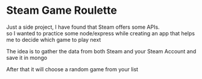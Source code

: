 <h1>Steam Game Roulette</h1>

<p>Just a side project, I have found that Steam offers some APIs.</br> so I wanted to practice some node/express while creating an app that helps me to decide which game to play next</p>
<p>The idea is to gather the data from both Steam and your Steam Account and save it in mongo</p>
<p>After that it will choose a random game from your list</p>

